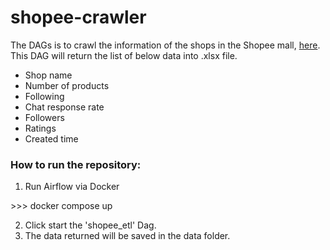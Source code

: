 # shopee-crawler
The DAGs is to crawl the information of the shops in the Shopee mall, [here](https://elixirschool.com/en/lessons/basics/basics/). This DAG will return the list of below data into .xlsx file.
- Shop name
- Number of products
- Following
- Chat response rate
- Followers
- Ratings
- Created time

### How to run the repository:
1. Run Airflow via Docker

\>>> docker compose up

2. Click start the 'shopee_etl' Dag.
3. The data returned will be saved in the data folder.
